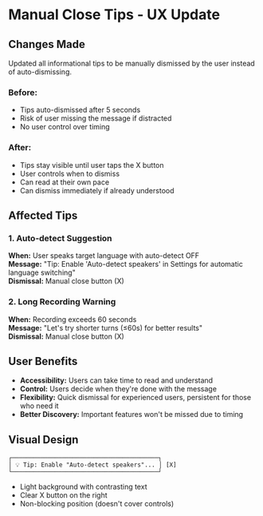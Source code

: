 # Manual Close Tips - UX Update

## Changes Made
Updated all informational tips to be manually dismissed by the user instead of auto-dismissing.

### Before:
- Tips auto-dismissed after 5 seconds
- Risk of user missing the message if distracted
- No user control over timing

### After:
- Tips stay visible until user taps the X button
- User controls when to dismiss
- Can read at their own pace
- Can dismiss immediately if already understood

## Affected Tips

### 1. Auto-detect Suggestion
**When:** User speaks target language with auto-detect OFF  
**Message:** "Tip: Enable 'Auto-detect speakers' in Settings for automatic language switching"  
**Dismissal:** Manual close button (X)

### 2. Long Recording Warning  
**When:** Recording exceeds 60 seconds  
**Message:** "Let's try shorter turns (≤60s) for better results"  
**Dismissal:** Manual close button (X)

## User Benefits
- **Accessibility:** Users can take time to read and understand
- **Control:** Users decide when they're done with the message
- **Flexibility:** Quick dismissal for experienced users, persistent for those who need it
- **Better Discovery:** Important features won't be missed due to timing

## Visual Design
```
┌─────────────────────────────────────────┐
│ 💡 Tip: Enable "Auto-detect speakers"... │ [X]
└─────────────────────────────────────────┘
```
- Light background with contrasting text
- Clear X button on the right
- Non-blocking position (doesn't cover controls)